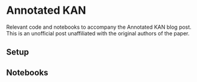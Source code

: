 # Annotated KAN
Relevant code and notebooks to accompany the Annotated KAN blog post. This is an unofficial post unaffiliated with the original authors of the paper.

## Setup

## Notebooks


## 
